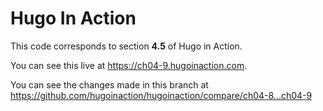 Hugo In Action
===============

This code corresponds to section **4.5** of Hugo in Action.

You can see this live at https://ch04-9.hugoinaction.com.

You can see the changes made in this branch at https://github.com/hugoinaction/hugoinaction/compare/ch04-8...ch04-9

